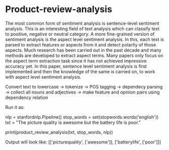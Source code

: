 # Product-review-analysis
The most common form of sentiment analysis is sentence-level sentiment analysis. This is an interesting field of text analysis which can classify text to positive, negative or neutral category. A more fine-grained version of sentiment analysis is the aspect level sentiment analysis. In this, each text is parsed to extract features or aspects from it and detect polarity of those aspects. Much research has been carried out in the past decade and many methods are developed to extract aspect terms. Many papers only focus on the aspect term extraction task since it has not achieved impressive accuracy yet. In this paper, sentence level sentiment analysis is first implemented and then the knowledge of the same is carried on, to work with aspect level sentiment analysis.

Convert text to lowercase -> tokenize -> POS tagging -> dependecy parsing -> collect all nouns and adjectives -> make feature and opinion pairs using dependency relation

Run it as:

nlp = stanfordnlp.Pipeline()
stop_words = set(stopwords.words('english'))
txt = "The picture quality is awesome but the battery life is poor."

print(product_review_analysis(txt, stop_words, nlp))

Output will look like:
[['picturequality', ['awesome']], ['batterylife', ['poor']]]
